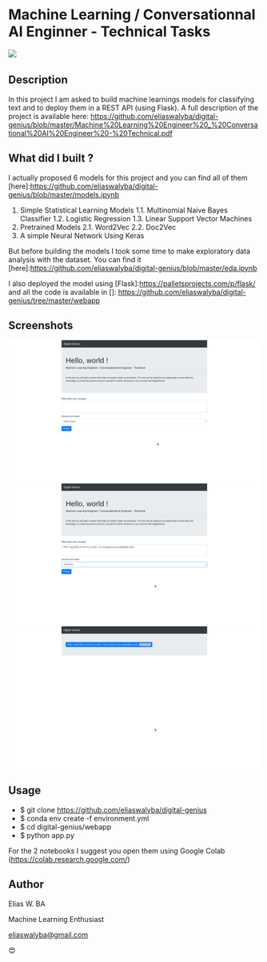 # Machine Learning / Conversationnal AI Enginner - Technical Tasks
![](https://www.digitalgenius.com/wp-content/themes/digitalgenius/library/img/dg_logo_standard_deepblue.svg)
## Description
In this project I am asked to build machine learnings models for classifying text and to deploy them in a REST API (using Flask).
A full description of the project is available here: https://github.com/eliaswalyba/digital-genius/blob/master/Machine%20Learning%20Engineer%20_%20Conversational%20AI%20Engineer%20-%20Technical.pdf

## What did I built ?
I actually proposed 6 models for this project and you can find all of them [here]:https://github.com/eliaswalyba/digital-genius/blob/master/models.ipynb

1. Simple Statistical Learning Models
  1.1. Multinomial Naive Bayes Classifier
  1.2. Logistic Regression
  1.3. Linear Support Vector Machines
2. Pretrained Models
  2.1. Word2Vec
  2.2. Doc2Vec
3. A simple Neural Network Using Keras

But before building the models I took some time to make exploratory data analysis with the dataset. You can find it [here]:https://github.com/eliaswalyba/digital-genius/blob/master/eda.ipynb

I also deployed the model using [Flask]:https://palletsprojects.com/p/flask/ and all the code is available in []: https://github.com/eliaswalyba/digital-genius/tree/master/webapp

## Screenshots
![](https://raw.githubusercontent.com/eliaswalyba/digital-genius/master/Screenshot_20190722_185619.png)
![](https://raw.githubusercontent.com/eliaswalyba/digital-genius/master/Screenshot_20190722_185800.png)
![](https://raw.githubusercontent.com/eliaswalyba/digital-genius/master/Screenshot_20190722_190336.png)

## Usage
- $ git clone https://github.com/eliaswalyba/digital-genius
- $ conda env create -f environment.yml
- $ cd digital-genius/webapp
- $ python app.py

For the 2 notebooks I suggest you open them using Google Colab (https://colab.research.google.com/)

## Author
Elias W. BA

Machine Learning Enthusiast

eliaswalyba@gmail.com

😍
